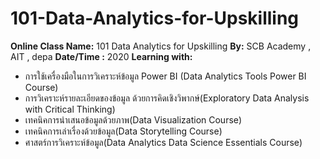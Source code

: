 # 101-Data-Analytics-for-Upskilling
**Online Class Name:** 101 Data Analytics for Upskilling
**By:** SCB Academy , AIT , depa
**Date/Time :** 2020
**Learning with:** 
 - การใช้เครื่องมือในการวิเคราะห์ข้อมูล  Power BI (Data Analytics Tools  Power BI Course)
 - การวิเคราะห์รายละเอียดของข้อมูล ด้วยการคิดเชิงวิพากษ์(Exploratory Data Analysis with Critical Thinking)
 - เทคนิคการนำเสนอข้อมูลด้วยภาพ(Data Visualization Course)
 - เทคนิคการเล่าเรื่องด้วยข้อมูล(Data Storytelling Course)
 - ศาสตร์การวิเคราะห์ข้อมูล(Data Analytics  Data Science Essentials Course)
